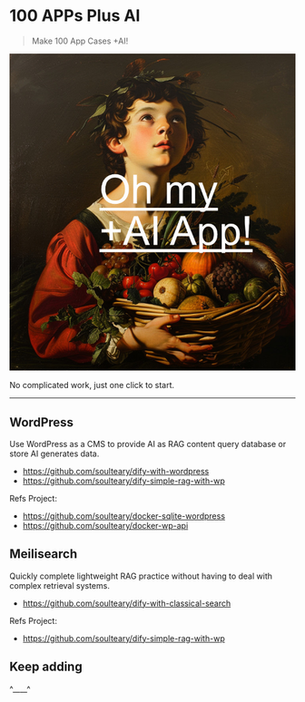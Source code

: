 # 100 APPs Plus AI

> Make 100 App Cases +AI!

![](./preview.jpg)

No complicated work, just one click to start.

---

## WordPress

Use WordPress as a CMS to provide AI as RAG content query database or store AI generates data.

- https://github.com/soulteary/dify-with-wordpress
- https://github.com/soulteary/dify-simple-rag-with-wp

Refs Project:

- https://github.com/soulteary/docker-sqlite-wordpress
- https://github.com/soulteary/docker-wp-api

## Meilisearch

Quickly complete lightweight RAG practice without having to deal with complex retrieval systems.

- https://github.com/soulteary/dify-with-classical-search

Refs Project:

- https://github.com/soulteary/dify-simple-rag-with-wp


## Keep adding

^____^
